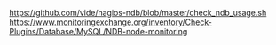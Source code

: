 https://github.com/vide/nagios-ndb/blob/master/check_ndb_usage.sh
https://www.monitoringexchange.org/inventory/Check-Plugins/Database/MySQL/NDB-node-monitoring
